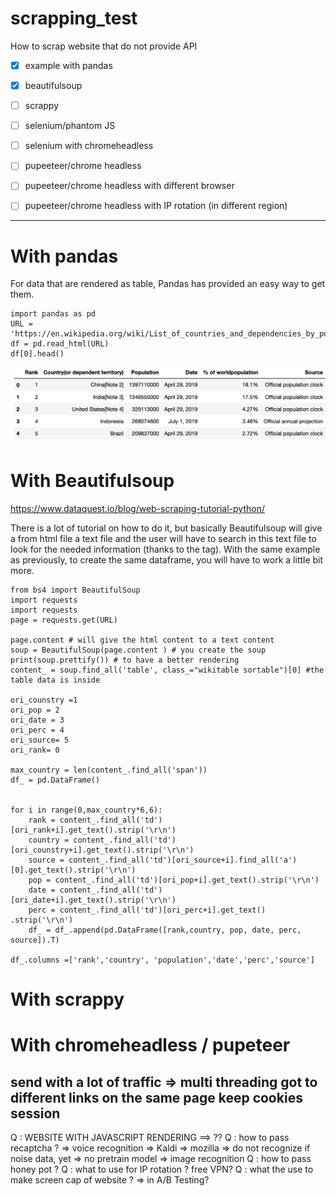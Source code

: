 # scrapping_test

How to scrap website that do not provide API 

- [x] example with pandas
- [x] beautifulsoup
- [ ] scrappy
- [ ] selenium/phantom JS
- [ ] selenium with chromeheadless
- [ ] pupeeteer/chrome headless
- [ ] pupeeteer/chrome headless with different browser
- [ ] pupeeteer/chrome headless with IP rotation (in different region)


--------------------------------

# With pandas

For data that are rendered as table, Pandas has provided an easy way to get them.
~~~~
import pandas as pd 
URL = 'https://en.wikipedia.org/wiki/List_of_countries_and_dependencies_by_population' 
df = pd.read_html(URL) 
df[0].head()
~~~~

![alt text](https://github.com/laurazh/scrapping_test/blob/master/image/Screenshot%202019-04-29%20at%2014.20.31.png)
 
# With Beautifulsoup
https://www.dataquest.io/blog/web-scraping-tutorial-python/

There is a lot of tutorial on how to do it, but basically Beautifulsoup will give a from html file a text file and the user will have to search in this text file to look for the needed information (thanks to the tag).
With the same example as previously, to create the same dataframe, you will have to work a little bit more.

~~~~
from bs4 import BeautifulSoup
import requests
import requests
page = requests.get(URL) 

page.content # will give the html content to a text content
soup = BeautifulSoup(page.content ) # you create the soup
print(soup.prettify()) # to have a better rendering
content_ = soup.find_all('table', class_="wikitable sortable")[0] #the table data is inside

ori_counstry =1
ori_pop = 2
ori_date = 3
ori_perc = 4
ori_source= 5
ori_rank= 0 

max_country = len(content_.find_all('span')) 
df_ = pd.DataFrame() 


for i in range(0,max_country*6,6): 
    rank = content_.find_all('td')[ori_rank+i].get_text().strip('\r\n')
    country = content_.find_all('td')[ori_counstry+i].get_text().strip('\r\n')
    source = content_.find_all('td')[ori_source+i].find_all('a')[0].get_text().strip('\r\n')
    pop = content_.find_all('td')[ori_pop+i].get_text().strip('\r\n')
    date = content_.find_all('td')[ori_date+i].get_text().strip('\r\n')
    perc = content_.find_all('td')[ori_perc+i].get_text() .strip('\r\n') 
    df_ = df_.append(pd.DataFrame([rank,country, pop, date, perc, source]).T) 
    
df_.columns =['rank','country', 'population','date','perc','source']
~~~~

# With scrappy

# With chromeheadless / pupeteer

send with a lot of traffic => multi threading
got to different links on the same page
keep cookies session
---------------

Q : WEBSITE WITH JAVASCRIPT RENDERING ==> ??
Q : how to pass recaptcha ?
=> voice recognition
 => Kaldi 
 => mozilla => do not recognize if noise data, yet => no pretrain model
=> image recognition 
Q : how to pass honey pot ?
Q : what to use for IP rotation ? free VPN?
Q : what the use to make screen cap of website ? => in A/B Testing?
